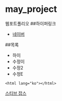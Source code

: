 may_project
===========

웹포트폴리오
##하이퍼링크
* [네이버](http://www.naver.com)


##목록
* 하이
* 수정이
* 수정2
* 수정E

```
<html lang="ko"></html>
```
[스티브 잡스](http://www.soyuzcoffee.com/)

